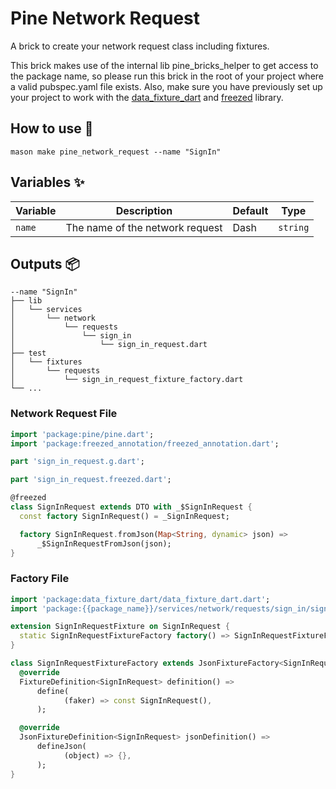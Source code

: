 # Pine Network Request

A brick to create your network request class including fixtures.

This brick makes use of the internal lib pine_bricks_helper to get access to the package name, so please run this brick
in the root of your project where a valid pubspec.yaml file exists. Also, make sure you have previously set up your
project to work with the [data_fixture_dart](https://pub.dev/packages/data_fixture_dart)
and [freezed](https://pub.dev/packages/freezed) library.

## How to use 🚀

```
mason make pine_network_request --name "SignIn"
```

## Variables ✨

| Variable | Description                     | Default | Type     |
|----------|---------------------------------|---------|----------|
| `name`   | The name of the network request | Dash    | `string` |

## Outputs 📦

```
--name "SignIn"
├── lib
│   └── services
│       └── network
│           └── requests
│               └── sign_in
│                   └── sign_in_request.dart
├── test
│   └── fixtures
│       └── requests
│           └── sign_in_request_fixture_factory.dart
└── ...
```

### Network Request File

```dart
import 'package:pine/pine.dart';
import 'package:freezed_annotation/freezed_annotation.dart';

part 'sign_in_request.g.dart';

part 'sign_in_request.freezed.dart';

@freezed
class SignInRequest extends DTO with _$SignInRequest {
  const factory SignInRequest() = _SignInRequest;

  factory SignInRequest.fromJson(Map<String, dynamic> json) =>
      _$SignInRequestFromJson(json);
}

```

### Factory File

```dart
import 'package:data_fixture_dart/data_fixture_dart.dart';
import 'package:{{package_name}}/services/network/requests/sign_in/sign_in_request.dart';

extension SignInRequestFixture on SignInRequest {
  static SignInRequestFixtureFactory factory() => SignInRequestFixtureFactory();
}

class SignInRequestFixtureFactory extends JsonFixtureFactory<SignInRequest> {
  @override
  FixtureDefinition<SignInRequest> definition() =>
      define(
            (faker) => const SignInRequest(),
      );

  @override
  JsonFixtureDefinition<SignInRequest> jsonDefinition() =>
      defineJson(
            (object) => {},
      );
}
```
